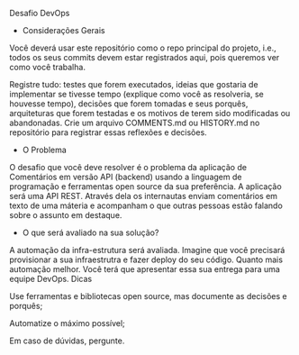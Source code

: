 Desafio DevOps

- Considerações Gerais

Você deverá usar este repositório como o repo principal do projeto, i.e., todos os seus commits devem estar registrados aqui, pois queremos ver como você trabalha.

 
Registre tudo: testes que forem executados, ideias que gostaria de implementar se tivesse tempo (explique como você as resolveria, se houvesse tempo), decisões que forem tomadas e seus porquês, arquiteturas que forem testadas e os motivos de terem sido modificadas ou abandonadas. Crie um arquivo COMMENTS.md ou HISTORY.md no repositório para registrar essas reflexões e decisões.

 


- O Problema

O desafio que você deve resolver é o problema da aplicação de Comentários em versão API (backend) usando a linguagem de programação e ferramentas open source da sua preferência.
A aplicação será uma API REST. Através dela os internautas enviam comentários em texto de uma máteria e acompanham o que outras pessoas estão falando sobre o assunto em destaque.

 

- O que será avaliado na sua solução?

A automação da infra-estrutura será avaliada. Imagine que você precisará provisionar a sua infraestrutra e fazer deploy do seu código. Quanto mais automação melhor.
Você terá que apresentar essa sua entrega para uma equipe DevOps.
Dicas


Use ferramentas e bibliotecas open source, mas documente as decisões e porquês; 

Automatize o máximo possível;

Em caso de dúvidas, pergunte.
